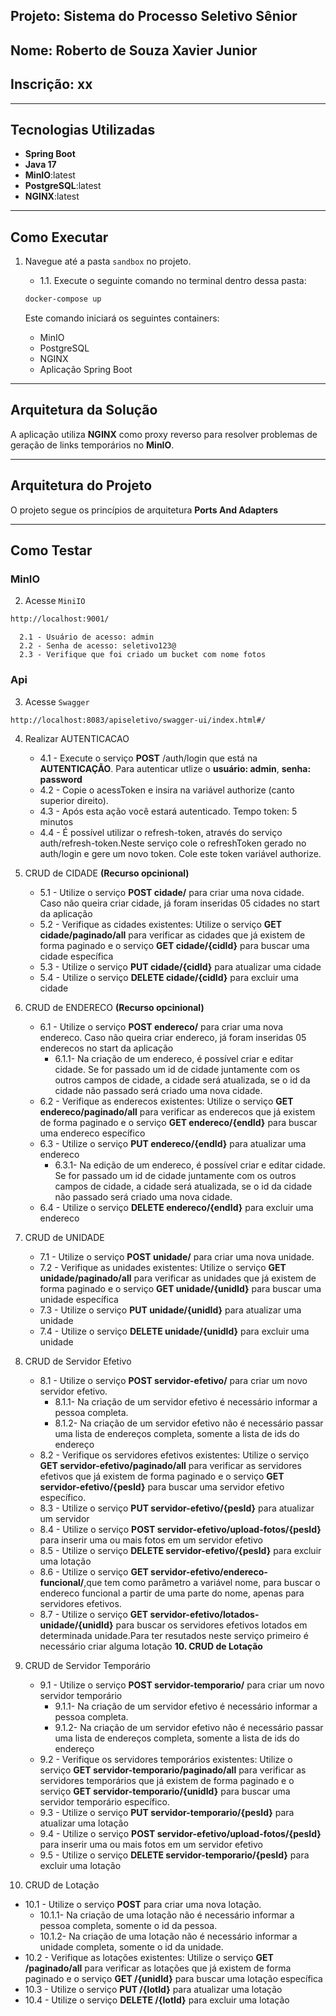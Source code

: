 ## Projeto: Sistema do Processo Seletivo Sênior

## Nome: Roberto de Souza Xavier Junior
## Inscrição: xx

---

## Tecnologias Utilizadas

- **Spring Boot**
- **Java 17**
- **MinIO**:latest
- **PostgreSQL**:latest
- **NGINX**:latest

---

## Como Executar

1. Navegue até a pasta `sandbox` no projeto.
   - 1.1. Execute o seguinte comando no terminal dentro dessa pasta:

   ```bash
   docker-compose up
   ```

   Este comando iniciará os seguintes containers:
   - MinIO
   - PostgreSQL
   - NGINX
   - Aplicação Spring Boot

---

## Arquitetura da Solução

A aplicação utiliza **NGINX** como proxy reverso para resolver problemas de geração de links temporários no **MinIO**. 

---

## Arquitetura do Projeto

O projeto segue os princípios de arquitetura **Ports And Adapters**


---
## Como Testar

### MinIO
2. Acesse   `MiniIO `
```bash
http://localhost:9001/
```
      2.1 - Usuário de acesso: admin
      2.2 - Senha de acesso: seletivo123@
      2.3 - Verifique que foi criado um bucket com nome fotos
### Api

3. Acesse  `Swagger `

```shellscript
http://localhost:8083/apiseletivo/swagger-ui/index.html#/
```
4. Realizar AUTENTICACAO
   - 4.1 - Execute o serviço **POST** /auth/login que está na **AUTENTICAÇÃO**. Para autenticar utlize o **usuário: admin**, **senha: password**
   - 4.2 - Copie o acessToken e insira na variável authorize (canto superior direito).
   - 4.3 - Após esta ação você estará autenticado. Tempo token: 5 minutos
   - 4.4 - É possível utilizar o refresh-token, através do serviço auth/refresh-token.Neste serviço cole o refreshToken gerado no auth/login e gere um novo token. Cole este token variável authorize.
   
5. CRUD de CIDADE **(Recurso opcinional)**
   - 5.1 - Utilize o serviço **POST cidade/** para criar uma nova cidade. Caso não queira criar cidade, já foram inseridas 05 cidades no start da aplicação
   - 5.2 - Verifique as cidades existentes: Utilize o serviço **GET cidade/paginado/all** para verificar as cidades que já existem de forma paginado e o serviço **GET cidade/{cidId}** para buscar uma cidade específica
   - 5.3 - Utilize o serviço **PUT cidade/{cidId}** para atualizar uma cidade
   - 5.4 - Utilize o serviço **DELETE cidade/{cidId}** para excluir uma cidade
   
6. CRUD de ENDERECO **(Recurso opcinional)**
   - 6.1 - Utilize o serviço **POST endereco/** para criar uma nova endereco. Caso não queira criar endereco, já foram inseridas 05 enderecos no start da aplicação
        - 6.1.1- Na criação de um endereco, é possível criar e editar cidade. Se for passado um id de cidade juntamente com os outros campos de cidade, a cidade será atualizada, se o id da cidade não passado será criado uma nova cidade.
   - 6.2 - Verifique as enderecos existentes: Utilize o serviço **GET endereco/paginado/all** para verificar as enderecos que já existem de forma paginado e o serviço **GET endereco/{endId}** para buscar uma endereco específico
   - 6.3 - Utilize o serviço **PUT endereco/{endId}** para atualizar uma endereco
        - 6.3.1- Na edição de um endereco, é possível criar e editar cidade. Se for passado um id de cidade juntamente com os outros campos de cidade, a cidade será atualizada, se o id da cidade não passado será criado uma nova cidade.
   - 6.4 - Utilize o serviço **DELETE endereco/{endId}** para excluir uma endereco
   

7. CRUD de UNIDADE
   - 7.1 - Utilize o serviço **POST unidade/** para criar uma nova unidade.
   - 7.2 - Verifique as unidades existentes: Utilize o serviço **GET unidade/paginado/all** para verificar as unidades que já existem de forma paginado e o serviço **GET unidade/{unidId}** para buscar uma unidade específica
   - 7.3 - Utilize o serviço **PUT unidade/{unidId}** para atualizar uma unidade
   - 7.4 - Utilize o serviço **DELETE unidade/{unidId}** para excluir uma unidade
     
8. CRUD de Servidor Efetivo
   - 8.1 - Utilize o serviço **POST servidor-efetivo/** para criar um novo servidor efetivo.
        - 8.1.1- Na criação de um servidor efetivo é necessário informar a pessoa completa.
        - 8.1.2- Na criação de um servidor efetivo não é necessário passar uma lista de endereços completa, somente a lista de ids do endereço
   - 8.2 - Verifique os servidores efetivos existentes: Utilize o serviço **GET servidor-efetivo/paginado/all** para verificar as servidores efetivos que já existem de forma paginado e o serviço **GET servidor-efetivo/{pesId}** para buscar uma servidor efetivo específico.
   - 8.3 - Utilize o serviço **PUT servidor-efetivo/{pesId}** para atualizar um servidor
   - 8.4 - Utilize o serviço **POST servidor-efetivo/upload-fotos/{pesId}** para inserir uma ou mais fotos em um servidor efetivo
   - 8.5 - Utilize o serviço **DELETE servidor-efetivo/{pesId}** para excluir uma lotação
   - 8.6 - Utilize o serviço **GET servidor-efetivo/endereco-funcional/**,que tem como parâmetro a variável nome, para buscar o endereco funcional a partir de uma parte do nome, apenas para servidores efetivos.
   - 8.7 - Utilize o serviço **GET servidor-efetivo/lotados-unidade/{unidId}** para buscar os servidores efetivos lotados em determinada unidade.Para ter resutados neste serviço primeiro é necessário criar alguma lotação **10. CRUD de Lotação**
  
9. CRUD de Servidor Temporário
   - 9.1 - Utilize o serviço **POST servidor-temporario/** para criar um novo servidor temporário
        - 9.1.1- Na criação de um servidor efetivo é necessário informar a pessoa completa.
        - 9.1.2- Na criação de um servidor efetivo não é necessário passar uma lista de endereços completa, somente a lista de ids do endereço
   - 9.2 - Verifique os servidores temporários existentes: Utilize o serviço **GET servidor-temporario/paginado/all** para verificar as servidores temporários que já existem de forma paginado e o serviço **GET servidor-temporario/{unidId}** para buscar uma servidor temporário específico.
   - 9.3 - Utilize o serviço **PUT servidor-temporario/{pesId}** para atualizar uma lotação
   - 9.4 - Utilize o serviço **POST servidor-efetivo/upload-fotos/{pesId}** para inserir uma ou mais fotos em um servidor efetivo
   - 9.5 -  Utilize o serviço **DELETE servidor-temporario/{pesId}** para excluir uma lotação
     
10. CRUD de Lotação
   - 10.1 - Utilize o serviço **POST** para criar uma nova lotação.
        - 10.1.1- Na criação de uma lotação não é necessário informar a pessoa completa, somente o id da pessoa.
        - 10.1.2- Na criação de uma lotação não é necessário informar a unidade completa, somente o id da unidade.
   - 10.2 - Verifique as lotações existentes: Utilize o serviço **GET /paginado/all** para verificar as lotações que já existem de forma paginado e o serviço **GET /{unidId}** para buscar uma lotação específica
   - 10.3 - Utilize o serviço **PUT /{lotId}** para atualizar uma lotação
   - 10.4 - Utilize o serviço **DELETE /{lotId}** para excluir uma lotação




